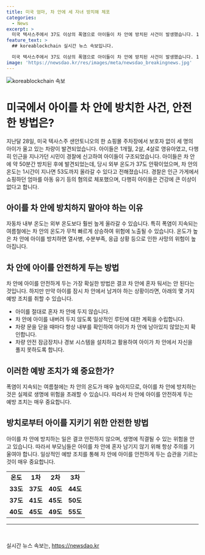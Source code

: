 ```yaml
---
title: 미국 엄마, 차 안에 세 자녀 방치해 체포 
categories:
  - News
excerpt: >
  미국 텍사스주에서 37도 이상의 폭염으로 아이들이 차 안에 방치된 사건이 발생했습니다. 1개월, 2살, 4살의 세 아이는 차 안에서 약 50분을 보냈고, 주변에서 울고 있는 것을 발견한 시민이 경찰에 신고하여 구조되었습니다. 엄마는 쇼핑 중이었고, 경찰에 의해 체포되었습니다. 차 안의 온도는 1시간이 지나면 53도까지 올라간다고 하며, 아이들은 다행히 건강에 이상이 없는 것으로 알려졌습니다. (총 148자)
feature_text: >
  ## koreablockchain 실시간 뉴스 속보입니다.

  미국 텍사스주에서 37도 이상의 폭염으로 아이들이 차 안에 방치된 사건이 발생했습니다. 1개월, 2살, 4살의 세 아이는 차 안에서 약 50분을 보냈고, 주변에서 울고 있는 것을 발견한 시민이 경찰에 신고하여 구조되었습니다. 엄마는 쇼핑 중이었고, 경찰에 의해 체포되었습니다. 차 안의 온도는 1시간이 지나면 53도까지 올라간다고 하며, 아이들은 다행히 건강에 이상이 없는 것으로 알려졌습니다. (총 148자)
image: 'https://newsdao.kr/res/images/meta/newsdao_breakingnews.jpg'
---
```


<p><img src="https://newsdao.kr/res/images/meta/newsdao_breakingnews.jpg" alt="koreablockchain 속보" /></p>

<h1>미국에서 아이를 차 안에 방치한 사건, 안전한 방법은?</h1>

<p data-ke-size="size16">지난달 28일, 미국 텍사스주 샌안토니오의 한 쇼핑몰 주차장에서 보호자 없이 세 명의 아이가 울고 있는 차량이 발견되었습니다. 아이들은 1개월, 2살, 4살로 영유아였고, 다행히 인근을 지나가던 시민이 경찰에 신고하여 아이들이 구조되었습니다. 아이들은 차 안에 약 50분간 방치된 후에 발견되었는데, 당시 외부 온도가 37도 안팎이었으며, 차 안의 온도는 1시간이 지나면 53도까지 올라갈 수 있다고 전해졌습니다. 경찰은 인근 가게에서 쇼핑하던 엄마를 아동 유기 등의 혐의로 체포했으며, 다행히 아이들은 건강에 큰 이상이 없다고 합니다.</p>

<h2 data-ke-size="size26">아이를 차 안에 방치하지 말아야 하는 이유</h2>

<p data-ke-size="size16">자동차 내부 온도는 외부 온도보다 훨씬 높게 올라갈 수 있습니다. 특히 폭염이 지속되는 여름철에는 차 안의 온도가 무척 빠르게 상승하여 위험에 노출될 수 있습니다. 온도가 높은 차 안에 아이를 방치하면 열사병, 수분부족, 응급 상황 등으로 인한 사망의 위험이 높아집니다.</p>

<h2 data-ke-size="size26">차 안에 아이를 안전하게 두는 방법</h2>

<p data-ke-size="size16">차 안에 아이를 안전하게 두는 가장 확실한 방법은 결코 차 안에 혼자 둬서는 안 된다는 것입니다. 하지만 만약 아이를 잠시 차 안에서 남겨야 하는 상황이라면, 아래의 몇 가지 예방 조치를 취할 수 있습니다.</p>

<ul>
    <li>아이를 절대로 혼자 차 안에 두지 않습니다.</li>
    <li>차 안에 아이를 내버려 두지 않도록 일상적인 루틴에 대한 계획을 수립합니다.</li>
    <li>차량 문을 닫을 때마다 항상 내부를 확인하여 아이가 차 안에 남아있지 않았는지 확인합니다.</li>
    <li>차량 안전 잠금장치나 경보 시스템을 설치하고 활용하여 아이가 차 안에서 자신을 풀지 못하도록 합니다.</li>
</ul>

<h2 data-ke-size="size26">이러한 예방 조치가 왜 중요한가?</h2>

<p data-ke-size="size16">폭염이 지속되는 여름철에는 차 안의 온도가 매우 높아지므로, 아이를 차 안에 방치하는 것은 실제로 생명에 위험을 초래할 수 있습니다. 따라서 차 안에 아이를 안전하게 두는 예방 조치는 매우 중요합니다.</p>

<h2 data-ke-size="size26">방치로부터 아이를 지키기 위한 안전한 방법</h2>

<p data-ke-size="size16">아이를 차 안에 방치하는 일은 결코 안전하지 않으며, 생명에 직결될 수 있는 위험을 안고 있습니다. 따라서 부모님들은 아이를 차 안에 혼자 남기지 않기 위해 항상 주의를 기울여야 합니다. 일상적인 예방 조치를 통해 차 안에 아이를 안전하게 두는 습관을 기르는 것이 매우 중요합니다.</p>

<table>
    <tr>
        <td style="text-align: center; height: 17px;"><b>온도</b></td>
        <td style="text-align: center; height: 17px;"><b>1차</b></td>
        <td style="text-align: center; height: 17px;"><b>2차</b></td>
        <td style="text-align: center; height: 17px;"><b>3차</b></td>
    </tr>
    <tr>
        <td style="text-align: center; height: 17px;"><b>33도</b></td>
        <td style="text-align: center; height: 17px;"><b>37도</b></td>
        <td style="text-align: center; height: 17px;"><b>40도</b></td>
        <td style="text-align: center; height: 17px;"><b>44도</b></td>
    </tr>
    <tr>
        <td style="text-align: center; height: 17px;"><b>37도</b></td>
        <td style="text-align: center; height: 17px;"><b>41도</b></td>
        <td style="text-align: center; height: 17px;"><b>45도</b></td>
        <td style="text-align: center; height: 17px;"><b>50도</b></td>
    </tr>
    <tr>
        <td style="text-align: center; height: 17px;"><b>40도</b></td>
        <td style="text-align: center; height: 17px;"><b>45도</b></td>
        <td style="text-align: center; height: 17px;"><b>49도</b></td>
        <td style="text-align: center; height: 17px;"><b>55도</b></td>
    </tr>
</table>

<hr>

<p data-ke-size="size16">&nbsp;</p>
실시간 뉴스 속보는, <a href="https://newsdao.kr" rel="dofollow">https://newsdao.kr</a>


